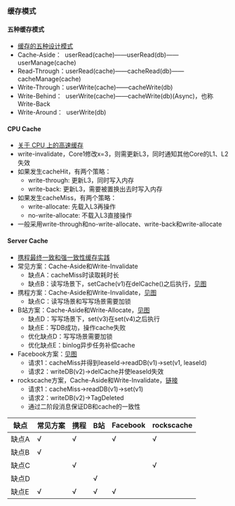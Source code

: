 ### 缓存模式

#### 五种缓存模式
* [缓存的五种设计模式](https://xie.infoq.cn/article/49947a60376964f1c16369a8b)
* Cache-Aside：&nbsp;&nbsp;userRead(cache)——userRead(db)——userManage(cache)
* Read-Through：userRead(cache)——cacheRead(db)——cacheManage(cache)
* Write-Through：userWrite(cache)——cacheWrite(db)
* Write-Behind：&nbsp;&nbsp;userWrite(cache)——cacheWrite(db)(Async)，也称Write-Back
* Write-Around：&nbsp;&nbsp;userWrite(db)

#### CPU Cache
* [关于 CPU 上的高速缓存](https://www.junmajinlong.com/os/cpu_cache/)
* write-invalidate，Core1修改x=3，则需更新L3，同时通知其他Core的L1、L2失效
* 如果发生cacheHit，有两个策略：
  * write-through: 更新L3，同时写入内存
  * write-back: 更新L3，需要被置换出去时写入内存
* 如果发生cacheMiss，有两个策略：
  * write-allocate: 先载入L3再操作
  * no-write-allocate: 不载入L3直接操作
* 一般采用write-through和no-write-allocate、write-back和write-allocate

#### Server Cache
* [携程最终一致和强一致性缓存实践](https://www.infoq.cn/article/hh4iouiijhwb4x46vxeo)
* 常见方案：Cache-Aside和Write-Invalidate
  * 缺点A：cacheMiss时读取耗时长
  * 缺点B：读写场景下，setCache(v1)在delCache()之后执行，[见图](https://www.plantuml.com/plantuml/duml/JO-z3i8m38JtF8L762hHIgoe_AniR547gp75QX95iO7N1wjBlDtv-uORHR7gEqNdPELSi6A2YdaLAZ0ScZ8KXduuDat1USM57goHpf6Nd2WhH7ggStx6-KLt5fcwxkGhORXTTfz-FxasT7O62EdLZ0rn7YQm1_XlPIMZ1rFRP5gWk6acZPJ3VyaF)
* 携程方案：Cache-Aside和Write-Invalidate，[见图](../images/cache-ctrip.png)
  * 缺点C：读写场景和写写场景需要加锁
* B站方案：Cache-Aside和Write-Allocate，[见图](https://www.plantuml.com/plantuml/duml/SoWkIImgAStDuIhEpimhI2nAp5KeIipBBaujK30oG19CASXKC3GoHH8fI4pEJanF3SaioKbrpCbCpyjDpIjHo4bDA-7YAafDBadCIyz9LL1wiNxtqxQPJ-ViUZPplP92DPU2GdHoOd96gczcSN6ihgvTT55gOegBaqQPeMOiK1APgmi282N5gIL-5J0LIa2egwiGNLwKMP8AKca44aRbGpL1v6fHt0Dq39fx43gDaNGQevbgWYHd0ZRL8JKl1HXo0000)
  * 缺点D：写写场景下，set(v3)在set(v4)之后执行
  * 缺点E：写DB成功，操作cache失败
  * 优化缺点D：写写场景需要加锁
  * 优化缺点E：binlog异步任务补偿cache
* Facebook方案：[见图](https://www.plantuml.com/plantuml/duml/L8wzIiL048NxUOefjGYQW8s4u8-5ZPtTac989d79_YoxewBYkryckSNUwSwSxuFpK8IoV7e7PRCXKIQFcS9ME65tMptdPB7jxgfFeccZbT-jE7vqTWsUWw3ZHQ0lykDu0D4E_rvZjhyn2BbBxX_wcpC9PgBfWzziAMFJ32OppIzFLr_jzGXrQFGKA2pFQXm861nH2pJVsGehtQbQ9zLcTeUc4eGel2_1k62r0E_Hiz_pQK_sp7hQqVQojJSdDR4urJC5LG-ACq3QNivfUB6iyUcEPKzsTC5qG8A1wyNobgSTCmsj59wlMMFuPCUgvxlsFr_H3RVq-QoMPzEtFMsOYMwZXg71y-MJNknlVpPdlkRxFJrF9_GztxqMJVUpJGkVpUc4wNY-jlFfljQdExUzREzziNwg9jHk8oi5c7lXjZtTt_fouMw4Ng05JtPCUJPZFL3esTGEe3gePcCh1LZW8Powi_jfP-_J_eb04QZ-fnlQdYxP2DG9TocoCv_shqSDpTIy50L8y3W0cS1q2000)
  * 请求1：cacheMiss并得到leaseId->readDB(v1)->set(v1, leaseId)
  * 请求2：writeDB(v2)->delCache并使leaseId失效
* rockscache方案，Cache-Aside和Write-Invalidate，[链接](https://www.dtm.pub/app/cache.html)
  * 请求1：cacheMiss->readDB(v1)->set(v1)
  * 请求2：writeDB(v2)->TagDeleted
  * 通过二阶段消息保证DB和cache的一致性

| 缺点 | 常见方案 | 携程 | B站 | Facebook | rockscache |
| --- | --- | --- | --- | --- | --- |
| 缺点A | √  |  √  |     |  √  | √   |
| 缺点B | √  |     |     |     |     |
| 缺点C |    |  √  |     |     | √   |
| 缺点D |    |     |  √  |     |     |
| 缺点E | √  |  √  |  √  |  √  |     |

